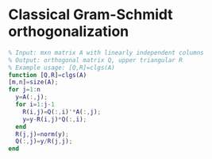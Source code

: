 # Classical Gram-Schmidt orthogonalization
```matlab
% Input: mxn matrix A with linearly independent columns
% Output: orthogonal matrix Q, upper triangular R 
% Example usage: [Q,R]=clgs(A)
function [Q,R]=clgs(A) 
[m,n]=size(A);
for j=1:n
  y=A(:,j);
  for i=1:j-1
    R(i,j)=Q(:,i)'*A(:,j);
    y=y-R(i,j)*Q(:,i);
  end
  R(j,j)=norm(y);
  Q(:,j)=y/R(j,j);
end
```
